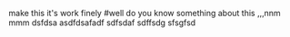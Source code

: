 
make this it's work finely
#well do you know something about this ,,,nnm
mmm
dsfdsa
asdfdsafadf
sdfsdaf
sdffsdg
sfsgfsd
